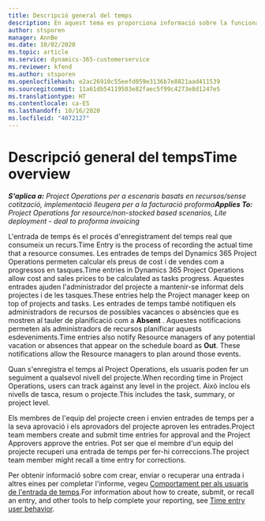 ```yaml
---
title: Descripció general del temps
description: En aquest tema es proporciona informació sobre la funcionalitat de temps al Dynamics 365 Project Operations.
author: stsporen
manager: AnnBe
ms.date: 10/02/2020
ms.topic: article
ms.service: dynamics-365-customerservice
ms.reviewer: kfend
ms.author: stsporen
ms.openlocfilehash: e2ac26910c55eefd059e3136b7e8821aad411539
ms.sourcegitcommit: 11a61db54119503e82faec5f99c4273e8d1247e5
ms.translationtype: HT
ms.contentlocale: ca-ES
ms.lasthandoff: 10/16/2020
ms.locfileid: "4072127"
---
```

# <a name="time-overview"></a><span data-ttu-id="528e5-103">Descripció general del temps</span><span class="sxs-lookup"><span data-stu-id="528e5-103">Time overview</span></span>

<span data-ttu-id="528e5-104">_**S'aplica a:** Project Operations per a escenaris basats en recursos/sense cotització, implementació lleugera per a la facturació proforma_</span><span class="sxs-lookup"><span data-stu-id="528e5-104">_**Applies To:** Project Operations for resource/non-stocked based scenarios, Lite deployment - deal to proforma invoicing_</span></span>

<span data-ttu-id="528e5-105">L'entrada de temps és el procés d'enregistrament del temps real que consumeix un recurs.</span><span class="sxs-lookup"><span data-stu-id="528e5-105">Time Entry is the process of recording the actual time that a resource consumes.</span></span> <span data-ttu-id="528e5-106">Les entrades de temps del Dynamics 365 Project Operations permeten calcular els preus de cost i de vendes com a progressos en tasques.</span><span class="sxs-lookup"><span data-stu-id="528e5-106">Time entries in Dynamics 365 Project Operations allow cost and sales prices to be calculated as tasks progress.</span></span> <span data-ttu-id="528e5-107">Aquestes entrades ajuden l'administrador del projecte a mantenir-se informat dels projectes i de les tasques.</span><span class="sxs-lookup"><span data-stu-id="528e5-107">These entries help the Project manager keep on top of projects and tasks.</span></span> <span data-ttu-id="528e5-108">Les entrades de temps també notifiquen els administradors de recursos de possibles vacances o absències que es mostren al tauler de planificació com a **Absent** . Aquestes notificacions permeten als administradors de recursos planificar aquests esdeveniments.</span><span class="sxs-lookup"><span data-stu-id="528e5-108">Time entries also notify Resource managers of any potential vacation or absences that appear on the schedule board as **Out**. These notifications allow the Resource managers to plan around those events.</span></span>

<span data-ttu-id="528e5-109">Quan s'enregistra el temps al Project Operations, els usuaris poden fer un seguiment a qualsevol nivell del projecte.</span><span class="sxs-lookup"><span data-stu-id="528e5-109">When recording time in Project Operations, users can track against any level in the project.</span></span> <span data-ttu-id="528e5-110">Això inclou els nivells de tasca, resum o projecte.</span><span class="sxs-lookup"><span data-stu-id="528e5-110">This includes the task, summary, or project level.</span></span>

<span data-ttu-id="528e5-111">Els membres de l'equip del projecte creen i envien entrades de temps per a la seva aprovació i els aprovadors del projecte aproven les entrades.</span><span class="sxs-lookup"><span data-stu-id="528e5-111">Project team members create and submit time entries for approval and the Project Approvers approve the entries.</span></span> <span data-ttu-id="528e5-112">Pot ser que el membre d'un equip del projecte recuperi una entrada de temps per fer-hi correccions.</span><span class="sxs-lookup"><span data-stu-id="528e5-112">The project team member might recall a time entry for corrections.</span></span>

<span data-ttu-id="528e5-113">Per obtenir informació sobre com crear, enviar o recuperar una entrada i altres eines per completar l'informe, vegeu [Comportament per als usuaris de l'entrada de temps](ui-behavior-time.md).</span><span class="sxs-lookup"><span data-stu-id="528e5-113">For information about how to create, submit, or recall an entry, and other tools to help complete your reporting, see [Time entry user behavior](ui-behavior-time.md).</span></span>

